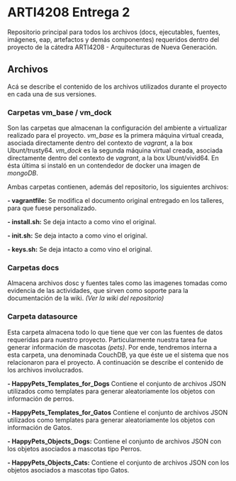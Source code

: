 # ARTI4208 Entrega 2

Repositorio principal para todos los archivos (docs, ejecutables, fuentes, imágenes, eap, artefactos y demás componentes) requeridos dentro del proyecto de la cátedra ARTI4208 - Arquitecturas de Nueva Generación. 

## Archivos 

Acá se describe el contenido de los archivos utilizados durante el proyecto en cada una de sus versiones. 

### Carpetas vm_base / vm_dock

Son las carpetas que almacenan la configuración del ambiente a virtualizar realizado para el proyecto. 
_vm_base_ es la primera máquina virtual creada, asociada directamente dentro del contexto de _vagrant_, a la box Ubunt/trusty64. 
_vm_dock_ es la segunda máquina virtual creada, asociada directamente dentro del contexto de _vagrant_, a la box Ubunt/vivid64. En ésta última si instaló en un contendedor de docker una imagen de _mongoDB_. 

Ambas carpetas contienen, además del repositorio, los siguientes archivos: 

**- vagrantfile:** Se modifica el documento original entregado en los talleres, para que fuese personalizado. 

**- install.sh:** Se deja intacto a como vino el original.

**- init.sh:** Se deja intacto a como vino el original.

**- keys.sh:** Se deja intacto a como vino el original.

### Carpetas docs

Almacena archivos dosc y fuentes tales como las imagenes tomadas como evidencia de las actividades, que sirven como soporte para la documentación de la wiki. _(Ver la wiki del repositorio)_

### Carpeta datasource

Esta carpeta almacena todo lo que tiene que ver con las fuentes de datos requeridas para nuestro proyecto. Particularmente nuestra tarea fue generar información de mascotas _(pets)_. Por ende, tendremos interna a esta carpeta, una denominada CouchDB, ya que éste ue el sistema que nos relacionaron para el proyecto. A continuación se describe el contenido de los archivos involucrados. 

**- HappyPets_Templates_for_Dogs** Contiene el conjunto de archivos JSON utilizados como templates para generar aleatoriamente los objetos con información de perros. 

**- HappyPets_Templates_for_Gatos** Contiene el conjunto de archivos JSON utilizados como templates para generar aleatoriamente los objetos con información de Gatos.

**- HappyPets_Objects_Dogs:** Contiene el conjunto de archivos JSON con los objetos asociados a mascotas tipo Perros.

**- HappyPets_Objects_Cats:** Contiene el conjunto de archivos JSON con los objetos asociados a mascotas tipo Gatos.






